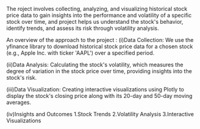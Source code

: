 The roject involves collecting, analyzing, and visualizing historical stock price data to gain insights into the performance and volatility of a specific stock over time,
and project helps us understand the stock's behavior, identify trends, and assess its risk through volatility analysis.

An overview of the approach to the project :
(i)Data Collection:
We use the yfinance library to download historical stock price data for a chosen stock (e.g., Apple Inc. with ticker 'AAPL') over a specified period.

(ii)Data Analysis:
Calculating the stock's volatility, which measures the degree of variation in the stock price over time, providing insights into the stock's risk.

(iii)Data Visualization:
Creating interactive visualizations using Plotly to display the stock's closing price along with its 20-day and 50-day moving averages.

(iv)Insights and Outcomes
  1.Stock Trends
  2.Volatility Analysis
  3.Interactive Visualizations


